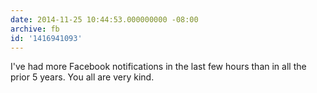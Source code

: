 ```yaml
---
date: 2014-11-25 10:44:53.000000000 -08:00
archive: fb
id: '1416941093'
---
```


I've had more Facebook notifications in the last few hours than in all the prior 5 years. You all are very kind.
